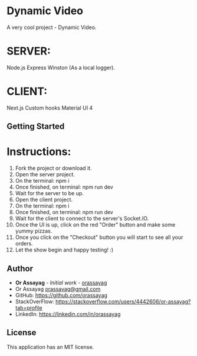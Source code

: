 # Dynamic Video

A very cool project - Dynamic Video.

# SERVER:

Node.js
Express
Winston (As a local logger).

# CLIENT:

Next.js
Custom hooks
Material UI 4

## Getting Started

# Instructions:

1. Fork the project or download it.
2. Open the server project.
3. On the terminal: npm i
4. Once finished, on terminal: npm run dev
5. Wait for the server to be up.
6. Open the client project.
7. On the terminal: npm i
8. Once finished, on terminal: npm run dev
9. Wait for the client to connect to the server's Socket.IO.
10. Once the UI is up, click on the red "Order" button and make some yummy pizzas.
11. Once you click on the "Checkout" button you will start to see all your orders.
12. Let the show begin and happy testing! :)

## Author

- **Or Assayag** - _Initial work_ - [orassayag](https://github.com/orassayag)
- Or Assayag <orassayag@gmail.com>
- GitHub: https://github.com/orassayag
- StackOverFlow: https://stackoverflow.com/users/4442606/or-assayag?tab=profile
- LinkedIn: https://linkedin.com/in/orassayag

## License

This application has an MIT license.
